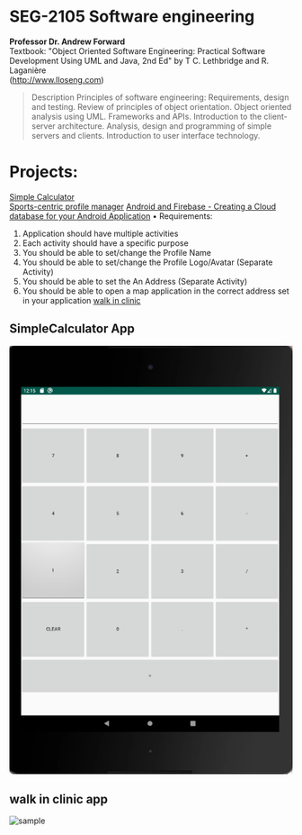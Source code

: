 # SEG-2105 Software engineering

**Professor Dr. Andrew Forward**  
Textbook: "Object Oriented Software Engineering: Practical Software Development Using UML and Java, 2nd Ed"
by T C. Lethbridge and R. Laganière  
(http://www.lloseng.com)   

>Description
Principles of software engineering: Requirements, design and testing. Review of principles of object orientation. 
Object oriented analysis using UML. Frameworks and APIs. 
Introduction to the client-server architecture. Analysis, design and programming of simple servers and clients. 
Introduction to user interface technology.

# Projects:
[Simple Calculator](#simpleCalculator)  
[Sports-centric profile manager](#Sports-centric-profile-manager)
[Android and Firebase - Creating a Cloud database for your Android Application]()
• Requirements:
1. Application should have multiple activities
1. Each activity should have a specific purpose
2. You should be able to set/change the Profile Name
3. You should be able to set/change the Profile Logo/Avatar (Separate Activity)
4. You should be able to set the An Address (Separate Activity)
5. You should be able to open a map application in the correct address set in your application 
[walk in clinic]()

## SimpleCalculator App
![sample](https://github.com/qiinori/SEG-2105/blob/master/Projects/SimpleCalculator/Sample%20calculator.PNG)


## walk in clinic app
![sample](https://github.com/qiinori/SEG-2105/blob/master/Projects/SimpleCalculator/Home.PNG)
